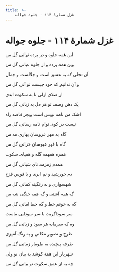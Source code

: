 ```yaml
---
title: >-
    غزل شمارهٔ ۱۱۴ - جلوه جواله
---
```

# غزل شمارهٔ ۱۱۴ - جلوه جواله

<div class="b" id="bn1"><div class="m1"><p>این همه جلوه و در پرده نهانی گل من</p></div>
<div class="m2"><p>وین همه پرده و از جلوه عیانی گل من</p></div></div>
<div class="b" id="bn2"><div class="m1"><p>آن تجلی که به عشق است و جلالست و جمال</p></div>
<div class="m2"><p>و آن ندانیم که خود چیست تو آنی گل من</p></div></div>
<div class="b" id="bn3"><div class="m1"><p>از صلای ازلی تا به سکوت ابدی</p></div>
<div class="m2"><p>یک دهن وصف تو هر دل به زبانی گل من</p></div></div>
<div class="b" id="bn4"><div class="m1"><p>اشک من نامه نویس است وبجز قاصد راه</p></div>
<div class="m2"><p>نیست در کوی توام نامه رسانی گل من</p></div></div>
<div class="b" id="bn5"><div class="m1"><p>گاه به مهر عروسان بهاری مه من</p></div>
<div class="m2"><p>گاه با قهر عبوسان خزانی گل من</p></div></div>
<div class="b" id="bn6"><div class="m1"><p>همره همهمه گله و همپای سکوت</p></div>
<div class="m2"><p>همدم زمزمه نای شبانی گل من</p></div></div>
<div class="b" id="bn7"><div class="m1"><p>دم خورشید و نم ابری و با قوس قزح</p></div>
<div class="m2"><p>شهسواری و به رنگینه کمانی گل من</p></div></div>
<div class="b" id="bn8"><div class="m1"><p>گه همه آشتی و گه همه جنگی شه من</p></div>
<div class="m2"><p>گه به خونم خط و گه خط امانی گل من</p></div></div>
<div class="b" id="bn9"><div class="m1"><p>سر سوداگریت با سر سودایی ماست</p></div>
<div class="m2"><p>وه که سرمایه هر سود و زیانی گل من</p></div></div>
<div class="b" id="bn10"><div class="m1"><p>طرح و تصویر مکانی و به رنگ آمیزی</p></div>
<div class="m2"><p>طرفه پیچیده به طومار زمانی گل من</p></div></div>
<div class="b" id="bn11"><div class="m1"><p>شهریار این همه کوشد به بیان تو ولی</p></div>
<div class="m2"><p>چه به از عمق سکوت تو بیانی گل من</p></div></div>
